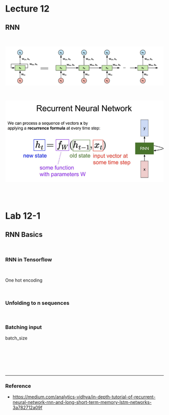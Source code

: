 # Lecture 12

## RNN



<br/>

![](./img/RNN.png)



<br/>

![](./img/RNN_2.png)



<br/>

<br/>

# Lab 12-1

## RNN Basics



<br/>

### RNN in Tensorflow



<br/>

One hot encoding



<br/>

### Unfolding to n sequences



<br/>

### Batching input

batch_size



<br/>









<br/><br/><br/>

--------------

### Reference

- https://medium.com/analytics-vidhya/in-depth-tutorial-of-recurrent-neural-network-rnn-and-long-short-term-memory-lstm-networks-3a782712a09f